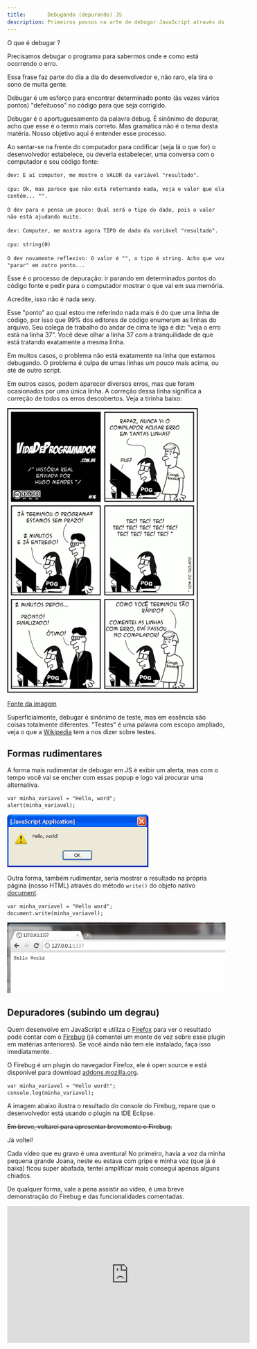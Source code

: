 ```yaml
---
title:       Debugando (depurando) JS
description: Primeiros passos na arte de debugar JavaScript através do FIREBUG,  debugar é um esforço para encontrar determinado ponto defeituoso  no código para que seja corrigido.
---
```


O que é debugar ?

Precisamos debugar o programa para sabermos onde e como está ocorrendo o erro. 

Essa frase faz parte do dia a dia do desenvolvedor e, não raro, ela tira o sono de muita gente.

Debugar é um esforço para encontrar determinado ponto (às vezes vários pontos) "defeituoso" no código para que seja
corrigido.

Debugar é o aportuguesamento da palavra debug. É sinônimo de depurar, acho que esse é o termo mais correto. Mas gramática
não é o tema desta matéria. Nosso objetivo aqui é entender esse processo.

Ao sentar-se na frente do computador para codificar (seja lá o que for) o desenvolvedor estabelece, ou deveria 
estabelecer, uma conversa com o computador e seu código fonte:

    dev: E aí computer, me mostre o VALOR da variável "resultado".

    cpu: Ok, mas parece que não está retornando nada, veja o valor que ela contém... "".

    O dev para e pensa um pouco: Qual será o tipo do dado, pois o valor não está ajudando muito.

    dev: Computer, me mostra agora TIPO de dado da variável "resultado".

    cpu: string(0)

    O dev novamente reflexivo: O valor é "", o tipo é string. Acho que vou "parar" em outro ponto...

Esse é o processo de depuração: ir parando em determinados pontos do código fonte e pedir para o computador mostrar o 
que vai em sua memória.

Acredite, isso não é nada sexy.

Esse "ponto" ao qual estou me referindo nada mais é do que uma linha de código, por isso que 99% dos editores de código
enumeram as linhas do arquivo. Seu colega de trabalho do andar de cima te liga é diz: "veja o erro está na linha 37". 
Você deve olhar a linha 37 com a tranquilidade de que está tratando exatamente a mesma linha.

Em muitos casos, o problema não está exatamente na linha que estamos debugando. O problema é culpa de umas linhas um 
pouco mais acima, ou até de outro script.

Em outros casos, podem aparecer diversos erros, mas que foram ocasionados por uma única linha. A correção dessa linha 
significa a correção de todos os erros descobertos. Veja a tirinha baixo:

![Tirinha satirizando o processo de debug](tirinha16-debugando.png "Tirinha satirizando o processo de debug")

[Fonte da imagem](http://vidadeprogramador.com.br/2011/08/19/erro-nao-documentado/ "link-externo")


Superficialmente, debugar é sinônimo de teste, mas em essência são coisas totalmente diferentes. "Testes" é uma palavra
com escopo ampliado, veja o que a [Wikipedia](http://pt.wikipedia.org/wiki/Teste_de_software "link-externo") tem a nos
dizer sobre testes.




Formas rudimentares
---

A forma mais rudimentar de debugar em JS é exibir um alerta, mas com o tempo você vai se encher com essas popup e logo vai 
procurar uma alternativa.

    var minha_variavel = "Hello, word";
    alert(minha_variavel);


![Forma rudimentar de debugar JavaScript](debug-alert.png "Forma rudimentar de debugar JavaScript")


Outra forma, também rudimentar, seria mostrar o resultado na própria página (nosso HTML) através do método `write()` do
objeto nativo [document](/javascript/refs/document/).

    var minha_variavel = "Hello word";
    document.write(minha_variavel);

![Outra forma rudimentar de debugar JavaScript](debug-write.png "Outra forma rudimentar de debugar JavaScript")




Depuradores (subindo um degrau)
---

Quem desenvolve em JavaScript e utiliza o [Firefox](https://www.mozilla.org/pt-BR/firefox/new/ "link-externo") para ver
o resultado pode contar com o [Firebug](https://getfirebug.com/ "link-externo") (já comentei um monte de vez sobre esse
plugin em matérias anteriores). Se você ainda não tem ele instalado, faça isso imediatamente.

O Firebug é um plugin do navegador Firefox, ele é open source e está disponível para download 
[addons.mozilla.org](https://addons.mozilla.org/pt-br/firefox/addon/firebug "link-externo").

    var minha_variavel = "Hello word!";
    console.log(minha_variavel);

A imagem abaixo ilustra o resultado do console do Firebug, repare que o desenvolvedor está usando o plugin na IDE Eclipse.

<del>Em breve, voltarei para apresentar brevemente o Firebug.</del>

Já voltei!

Cada vídeo que eu gravo é uma aventura! No primeiro, havia a voz da minha pequena grande Joana, neste eu estava com 
gripe e minha voz (que já é baixa) ficou super abafada, tentei amplificar mais consegui apenas alguns chiados.

De qualquer forma, vale a pena assistir ao video, é uma breve demonstração do Firebug e das funcionalidades comentadas.

<iframe width="560" height="315" src="http://www.youtube.com/embed/IP8xDTGkfjc" frameborder="0" allowfullscreen></iframe>